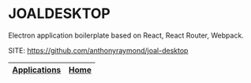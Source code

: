 # JOALDESKTOP
 
 Electron application boilerplate based on React, React Router, Webpack.
 
 SITE: https://github.com/anthonyraymond/joal-desktop

 | [Applications](https://portable-linux-apps.github.io/apps.html) | [Home](https://portable-linux-apps.github.io)
 | --- | --- |
